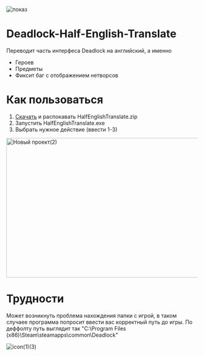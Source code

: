 
![показ](https://github.com/user-attachments/assets/d1f0291a-6ad4-4ff4-abf1-91498cf646d6)



# Deadlock-Half-English-Translate
Переводит часть интерфеса Deadlock на английский, а именно

 - Героев
 - Предметы
 - Фиксит баг с отображением нетворсов

# Как пользоваться

1. [Скачать](https://github.com/megiculaa/Deadlock-Half-English-Translate/releases/tag/release) и распокавать HalfEnglishTranslate.zip
2. Запустить HalfEnglishTranslate.exe
3. Выбрать нужное действие (ввести 1-3)
<img width="906" height="368" alt="Новый проект(2)" src="https://github.com/user-attachments/assets/1db3587a-30ce-4905-9404-f7c947ed74d5" />

# Трудности
Может возникнуть проблема нахождения папки с игрой, в таком случаее программа попросит ввести вас корректный путь до игры.
По деффолту путь выглядит так "C:\Program Files (x86)\Steam\steamapps\common\Deadlock"

![icon(1)(3)](https://github.com/user-attachments/assets/732225fb-46f0-42e3-833e-fc0a50cd4e45)

